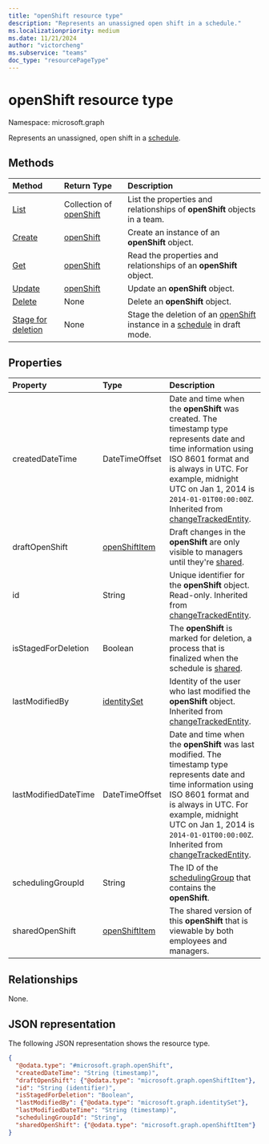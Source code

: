 ```yaml
---
title: "openShift resource type"
description: "Represents an unassigned open shift in a schedule."
ms.localizationpriority: medium
ms.date: 11/21/2024
author: "victorcheng"
ms.subservice: "teams"
doc_type: "resourcePageType"
---
```


# openShift resource type

Namespace: microsoft.graph


Represents an unassigned, open shift in a [schedule](../resources/schedule.md).

## Methods

| Method       | Return Type | Description |
|:-------------|:------------|:------------|
| [List](../api/openshift-list.md) | Collection of [openShift](openshift.md) | List the properties and relationships of **openShift** objects in a team.|
| [Create](../api/openshift-post.md) | [openShift](openshift.md) | Create an instance of an **openShift** object. |
| [Get](../api/openshift-get.md) | [openShift](openshift.md) | Read the properties and relationships of an **openShift** object. |
| [Update](../api/openshift-update.md) | [openShift](openshift.md) | Update an **openShift** object. |
| [Delete](../api/openshift-delete.md) | None | Delete an **openShift** object. |
| [Stage for deletion](../api/changetrackedentity-stagefordeletion.md) | None | Stage the deletion of an [openShift](../resources/openshift.md) instance in a [schedule](../resources/schedule.md) in draft mode. |

## Properties

| Property     | Type        | Description |
|:-------------|:------------|:------------|
| createdDateTime       | DateTimeOffset                    | Date and time when the **openShift** was created. The timestamp type represents date and time information using ISO 8601 format and is always in UTC. For example, midnight UTC on Jan 1, 2014 is `2014-01-01T00:00:00Z`. Inherited from [changeTrackedEntity](changetrackedentity.md).                               |
| draftOpenShift        | [openShiftItem](openshiftitem.md) | Draft changes in the **openShift** are only visible to managers until they're [shared](../api/schedule-share.md).              |
| id                    | String                            | Unique identifier for the **openShift** object. Read-only. Inherited from [changeTrackedEntity](changetrackedentity.md).        |
| isStagedForDeletion   | Boolean                           | The **openShift** is marked for deletion, a process that is finalized when the schedule is [shared](../api/schedule-share.md).     |
| lastModifiedBy        | [identitySet](identityset.md)     | Identity of the user who last modified the **openShift** object. Inherited from [changeTrackedEntity](changetrackedentity.md). |
| lastModifiedDateTime  | DateTimeOffset                    | Date and time when the **openShift** was last modified. The timestamp type represents date and time information using ISO 8601 format and is always in UTC. For example, midnight UTC on Jan 1, 2014 is `2014-01-01T00:00:00Z`. Inherited from [changeTrackedEntity](changetrackedentity.md). |
| schedulingGroupId     | String                            | The ID of the [schedulingGroup](schedulinggroup.md) that contains the **openShift**.  |
| sharedOpenShift       | [openShiftItem](openshiftitem.md) | The shared version of this **openShift** that is viewable by both employees and managers. |

## Relationships

None.

## JSON representation

The following JSON representation shows the resource type.

<!-- {
  "blockType": "resource",
  "optionalProperties": [

  ],
  "@odata.type": "microsoft.graph.openShift"
}-->

```json
{
  "@odata.type": "#microsoft.graph.openShift",
  "createdDateTime": "String (timestamp)",
  "draftOpenShift": {"@odata.type": "microsoft.graph.openShiftItem"},
  "id": "String (identifier)",
  "isStagedForDeletion": "Boolean",
  "lastModifiedBy": {"@odata.type": "microsoft.graph.identitySet"},
  "lastModifiedDateTime": "String (timestamp)",
  "schedulingGroupId": "String",
  "sharedOpenShift": {"@odata.type": "microsoft.graph.openShiftItem"}
}
```

<!-- uuid: 16cd6b66-4b1a-43a1-adaf-3a886856ed98
2019-02-04 14:57:30 UTC -->
<!-- {
  "type": "#page.annotation",
  "description": "openShift resource",
  "keywords": "",
  "section": "documentation",
  "tocPath": ""
}-->

